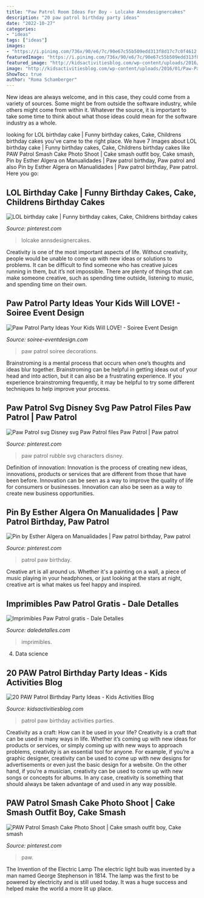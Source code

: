 ```yaml
---
title: "Paw Patrol Room Ideas For Boy - Lolcake Annsdesignercakes"
description: "20 paw patrol birthday party ideas"
date: "2022-10-27"
categories:
- "ideas"
tags: ["ideas"]
images:
- "https://i.pinimg.com/736x/90/e6/7c/90e67c55b509edd313f8d17c7c0f4612.jpg"
featuredImage: "https://i.pinimg.com/736x/90/e6/7c/90e67c55b509edd313f8d17c7c0f4612.jpg"
featured_image: "http://kidsactivitiesblog.com/wp-content/uploads/2016/01/Paw-Patrol-1.png"
image: "http://kidsactivitiesblog.com/wp-content/uploads/2016/01/Paw-Patrol-1.png"
ShowToc: true
author: "Roma Schamberger"
---
```



New ideas are always welcome, and in this case, they could come from a variety of sources. Some might be from outside the software industry, while others might come from within it. Whatever the source, it is important to take some time to think about what those ideas could mean for the software industry as a whole.

	

		
looking for LOL birthday cake | Funny birthday cakes, Cake, Childrens birthday cakes you've came to the right place. We have 7 Images about LOL birthday cake | Funny birthday cakes, Cake, Childrens birthday cakes like PAW Patrol Smash Cake Photo Shoot | Cake smash outfit boy, Cake smash, Pin by Esther Algera on Manualidades | Paw patrol birthday, Paw patrol and also Pin by Esther Algera on Manualidades | Paw patrol birthday, Paw patrol. Here you go:
		
    
## LOL Birthday Cake | Funny Birthday Cakes, Cake, Childrens Birthday Cakes

<img loading=lazy src="https://i.pinimg.com/736x/90/e6/7c/90e67c55b509edd313f8d17c7c0f4612.jpg" onerror="this.onerror=null;this.src='https://tse2.mm.bing.net/th?id=OIP.07hDza0tipNfCCo-7GrnfgHaJ3&amp;pid=15.1';" alt="LOL birthday cake | Funny birthday cakes, Cake, Childrens birthday cakes">

_Source: pinterest.com_

>lolcake annsdesignercakes. 

	

Creativity is one of the most important aspects of life. Without creativity, people would be unable to come up with new ideas or solutions to problems. It can be difficult to find someone who has creative juices running in them, but it’s not impossible. There are plenty of things that can make someone creative, such as spending time outside, listening to music, and spending time on their own.

    
## Paw Patrol Party Ideas Your Kids Will LOVE! - Soiree Event Design

<img loading=lazy src="https://soiree-eventdesign.com/wp-content/uploads/2017/02/Paw-Patrol-Party-Decorations-3.jpg" onerror="this.onerror=null;this.src='https://tse1.mm.bing.net/th?id=OIP.5SbjjOUw8A4QyYiioKhUQQHaKJ&amp;pid=15.1';" alt="Paw Patrol Party Ideas Your Kids Will LOVE! - Soiree Event Design">

_Source: soiree-eventdesign.com_

>paw patrol soiree decorations. 

	

Brainstroming is a mental process that occurs when one’s thoughts and ideas blur together. Brainstroming can be helpful in getting ideas out of your head and into action, but it can also be a frustrating experience. If you experience brainstroming frequently, it may be helpful to try some different techniques to help improve your process.

    
## Paw Patrol Svg Disney Svg Paw Patrol Files Paw Patrol | Paw Patrol

<img loading=lazy src="https://i.pinimg.com/736x/b2/56/d7/b256d7c7f675f715b9420b3c3276eb1a.jpg" onerror="this.onerror=null;this.src='https://tse4.mm.bing.net/th?id=OIP.bM-kEFoVP-y-0GkbC41_AgHaKL&amp;pid=15.1';" alt="Paw Patrol svg Disney svg Paw Patrol files Paw Patrol | Paw patrol">

_Source: pinterest.com_

>paw patrol rubble svg characters disney. 

	

Definition of innovation:
Innovation is the process of creating new ideas, innovations, products or services that are different from those that have been before. Innovation can be seen as a way to improve the quality of life for consumers or businesses. Innovation can also be seen as a way to create new business opportunities.

    
## Pin By Esther Algera On Manualidades | Paw Patrol Birthday, Paw Patrol

<img loading=lazy src="https://i.pinimg.com/736x/f8/b8/74/f8b874f2013ab584f7baefb4ee3a6022.jpg" onerror="this.onerror=null;this.src='https://tse1.mm.bing.net/th?id=OIP.lhE7RjqJZ_yduBPjdBdJLQHaLL&amp;pid=15.1';" alt="Pin by Esther Algera on Manualidades | Paw patrol birthday, Paw patrol">

_Source: pinterest.com_

>patrol paw birthday. 

	

Creative art is all around us. Whether it's a painting on a wall, a piece of music playing in your headphones, or just looking at the stars at night, creative art is what makes us feel happy and inspired.

    
## Imprimibles Paw Patrol Gratis - Dale Detalles

<img loading=lazy src="https://i1.wp.com/www.daledetalles.com/wp-content/uploads/2016/03/paw-patrol26.png?resize=696%2C723" onerror="this.onerror=null;this.src='https://tse2.mm.bing.net/th?id=OIP.Dq6gTG0QCteP9T8OKAKLsQHaHs&amp;pid=15.1';" alt="Imprimibles Paw Patrol gratis - Dale Detalles">

_Source: daledetalles.com_

>imprimibles. 

	

4. Data science 

    
## 20 PAW Patrol Birthday Party Ideas - Kids Activities Blog

<img loading=lazy src="http://kidsactivitiesblog.com/wp-content/uploads/2016/01/Paw-Patrol-1.png" onerror="this.onerror=null;this.src='https://tse3.mm.bing.net/th?id=OIP.LL_Iz7Q9QyCLJ6p43tvZSgHaNr&amp;pid=15.1';" alt="20 PAW Patrol Birthday Party Ideas - Kids Activities Blog">

_Source: kidsactivitiesblog.com_

>patrol paw birthday activities parties. 

	

Creativity as a craft: How can it be used in your life?
Creativity is a craft that can be used in many ways in life. Whether it’s coming up with new ideas for products or services, or simply coming up with new ways to approach problems, creativity is an essential tool for anyone. For example, if you’re a graphic designer, creativity can be used to come up with new designs for advertisements or even just the basic design for a website. On the other hand, if you’re a musician, creativity can be used to come up with new songs or concepts for albums. In any case, creativity is something that should always be taken advantage of and used in any way possible.

    
## PAW Patrol Smash Cake Photo Shoot | Cake Smash Outfit Boy, Cake Smash

<img loading=lazy src="https://i.pinimg.com/736x/8f/6e/82/8f6e82c9afc8179233c61f9b5550def9.jpg" onerror="this.onerror=null;this.src='https://tse1.mm.bing.net/th?id=OIP.jABmWhJNqqNpREsc0LC_SwHaLG&amp;pid=15.1';" alt="PAW Patrol Smash Cake Photo Shoot | Cake smash outfit boy, Cake smash">

_Source: pinterest.com_

>paw. 

	

The Invention of the Electric Lamp
The electric light bulb was invented by a man named George Stephenson in 1814. The lamp was the first to be powered by electricity and is still used today. It was a huge success and helped make the world a more lit up place.

